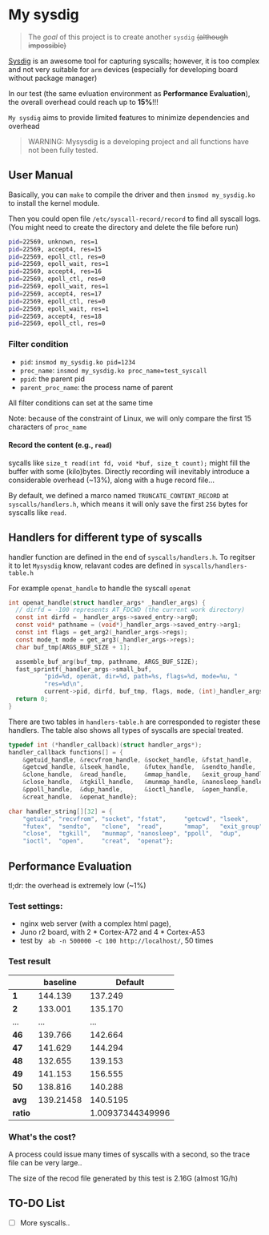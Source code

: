 # My sysdig

> The *goal* of this project is to create another `sysdig` ~~(although impossible)~~

[Sysdig](https://github.com/draios/sysdig) is an awesome tool for capturing syscalls; however, it is too complex and not very suitable for `arm` devices (especially for developing board without package manager)

In our test (the same evluation environment as **Performance Evaluation**), the overall overhead could reach up to **15%**!!!

`My sysdig` aims to provide limited features to minimize dependencies and overhead

> WARNING: Mysysdig is a developing project and all functions have not been fully tested.

## User Manual 

Basically, you can `make` to compile the driver and then `insmod my_sysdig.ko` to install the kernel module. 

Then you could open file `/etc/syscall-record/record` to find all syscall logs. (You might need to create the directory and delete the file before run)

```bash
pid=22569, unknown, res=1
pid=22569, accept4, res=15
pid=22569, epoll_ctl, res=0
pid=22569, epoll_wait, res=1
pid=22569, accept4, res=16
pid=22569, epoll_ctl, res=0
pid=22569, epoll_wait, res=1
pid=22569, accept4, res=17
pid=22569, epoll_ctl, res=0
pid=22569, epoll_wait, res=1
pid=22569, accept4, res=18
pid=22569, epoll_ctl, res=0
```

### Filter condition

- `pid`: `insmod my_sysdig.ko pid=1234`
- `proc_name`: `insmod my_sysdig.ko proc_name=test_syscall`
- `ppid`: the parent pid
- `parent_proc_name`: the process name of parent

All filter conditions can set at the same time

Note: because of the constraint of Linux, we will only compare the first 15 characters of `proc_name`

#### Record the content (e.g., `read`)

sycalls like `size_t read(int fd, void *buf, size_t count);` might fill the buffer with some (kilo)bytes. Directly recording will inevitably introduce a considerable overhead (~13%), along with a huge record file...

By default, we defined a marco named `TRUNCATE_CONTENT_RECORD` at `syscalls/handlers.h`, which means it will only save the first `256` bytes for syscalls like `read`.

## Handlers for different type of syscalls

handler function are defined in the end of `syscalls/handlers.h`. To regitser it to let `Mysysdig` know, relavant codes are defined in `syscalls/handlers-table.h`

For example `openat_handle` to handle the syscall `openat` 

```c
int openat_handle(struct handler_args* _handler_args) {
  // dirfd = -100 represents AT_FDCWD (the current work directory)
  const int dirfd = _handler_args->saved_entry->arg0;
  const void* pathname = (void*)_handler_args->saved_entry->arg1;
  const int flags = get_arg2(_handler_args->regs);
  const mode_t mode = get_arg3(_handler_args->regs);
  char buf_tmp[ARGS_BUF_SIZE + 1];

  assemble_buf_arg(buf_tmp, pathname, ARGS_BUF_SIZE);
  fast_sprintf(_handler_args->small_buf,
          "pid=%d, openat, dir=%d, path=%s, flags=%d, mode=%u, "
          "res=%d\n",
          current->pid, dirfd, buf_tmp, flags, mode, (int)_handler_args->ret);
  return 0;
}
```

There are two tables in `handlers-table.h` are corresponded to register these handlers. The table also shows all types of syscalls are special treated.

```c
typedef int (*handler_callback)(struct handler_args*);
handler_callback functions[] = {
    &getuid_handle, &recvfrom_handle, &socket_handle, &fstat_handle,
    &getcwd_handle, &lseek_handle,    &futex_handle,  &sendto_handle,
    &clone_handle,  &read_handle,     &mmap_handle,   &exit_group_handle,
    &close_handle,  &tgkill_handle,   &munmap_handle, &nanosleep_handle,
    &ppoll_handle,  &dup_handle,      &ioctl_handle,  &open_handle,
    &creat_handle,  &openat_handle};

char handler_string[][32] = {
    "getuid", "recvfrom", "socket", "fstat",     "getcwd", "lseek",
    "futex",  "sendto",   "clone",  "read",      "mmap",   "exit_group",
    "close",  "tgkill",   "munmap", "nanosleep", "ppoll",  "dup",
    "ioctl",  "open",     "creat",  "openat"};
```


## Performance Evaluation

tl;dr: the overhead is extremely low (~1%)

### Test settings: 
- nginx web server (with a complex html page), 
- Juno r2 board, with 2 * Cortex-A72 and 4 * Cortex-A53 
- test by ` ab -n 500000 -c 100 http://localhost/`, 50 times

### Test result

|             | **baseline** | **Default**      |
| ----------- | ------------ | ---------------- |
| **1**       | 144.139      | 137.249          |
| **2**       | 133.001      | 135.170          |
| ...      | ...     | ...         |
| **46**      | 139.766      | 142.664          |
| **47**      | 141.629      | 144.294          |
| **48**      | 132.655      | 139.153          |
| **49**      | 141.153      | 156.555          |
| **50**      | 138.816      | 140.288          |
| **avg**     | 139.21458    | 140.5195         |
| **ratio** |              | 1.00937344349996 |

### What's the cost?

A process could issue many times of syscalls with a second, so the trace file can be very large..

The size of the recod file generated by this test is 2.16G (almost 1G/h)


## TO-DO List

- [ ] More syscalls..